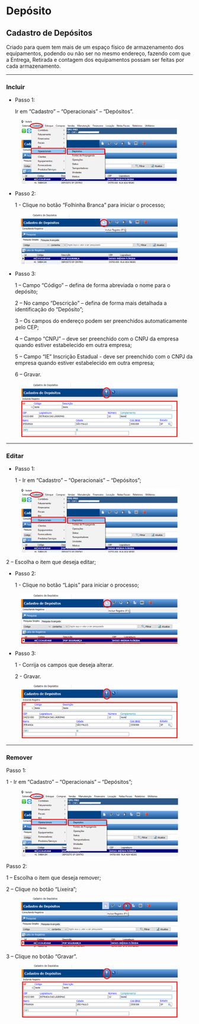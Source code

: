 # Depósito

## Cadastro de Depósitos

Criado para quem tem mais de um espaço físico de armazenamento dos equipamentos, podendo ou não ser no mesmo endereço, fazendo com que a Entrega, Retirada e contagem dos equipamentos possam ser feitas por cada armazenamento.

***

### Incluir

*   Passo 1:

    Ir em “Cadastro” – “Operacionais” – “Depósitos”.

<figure><img src="../../../.gitbook/assets/image (8) (1) (1) (1) (1) (1) (1) (1).png" alt=""><figcaption></figcaption></figure>

*   Passo 2:

    1 - Clique no botão “Folhinha Branca” para iniciar o processo;

<figure><img src="../../../.gitbook/assets/image (1) (1) (1) (1) (1) (1) (1) (1) (1) (1) (1).png" alt=""><figcaption></figcaption></figure>

*   Passo 3:

    1 – Campo “Código” – defina de forma abreviada o nome para o depósito;

    2 – No campo “Descrição” – defina de forma mais detalhada a identificação do “Depósito”;

    3 – Os campos do endereço podem ser preenchidos automaticamente pelo CEP;

    4 – Campo “CNPJ” – deve ser preenchido com o CNPJ da empresa quando estiver estabelecido em outra empresa;

    5 – Campo “IE” Inscrição Estadual - deve ser preenchido com o CNPJ da empresa quando estiver estabelecido em outra empresa;

    6 – Gravar.

<figure><img src="../../../.gitbook/assets/image (2) (1) (1) (1) (1) (1) (1) (1) (1) (1) (1).png" alt=""><figcaption></figcaption></figure>

***

### Editar

*   Passo 1:

    1 - Ir em “Cadastro” – “Operacionais” – “Depósitos”;

<figure><img src="../../../.gitbook/assets/image (3) (1) (1) (1) (1) (1) (1) (1) (1) (1).png" alt=""><figcaption></figcaption></figure>

2 – Escolha o item que deseja editar;

*   Passo 2:

    1 - Clique no botão “Lápis” para iniciar o processo;

<figure><img src="../../../.gitbook/assets/image (4) (1) (1) (1) (1) (1) (1) (1) (1).png" alt=""><figcaption></figcaption></figure>

*   Passo 3:

    1 - Corrija os campos que deseja alterar.

    2 - Gravar.

<figure><img src="../../../.gitbook/assets/image (5) (1) (1) (1) (1) (1) (1) (1) (1).png" alt=""><figcaption></figcaption></figure>

***

### Remover

Passo 1:

1 - Ir em “Cadastro” – “Operacionais” – “Depósitos”;

<figure><img src="../../../.gitbook/assets/image (6) (1) (1) (1) (1) (1) (1) (1) (1).png" alt=""><figcaption></figcaption></figure>



Passo 2:

1 – Escolha o item que deseja remover;

2 – Clique no botão “Lixeira”;

<figure><img src="../../../.gitbook/assets/image (7) (1) (1) (1) (1) (1) (1) (1) (1).png" alt=""><figcaption></figcaption></figure>



3 – Clique no botão “Gravar”.

<figure><img src="../../../.gitbook/assets/image (586).png" alt=""><figcaption></figcaption></figure>

